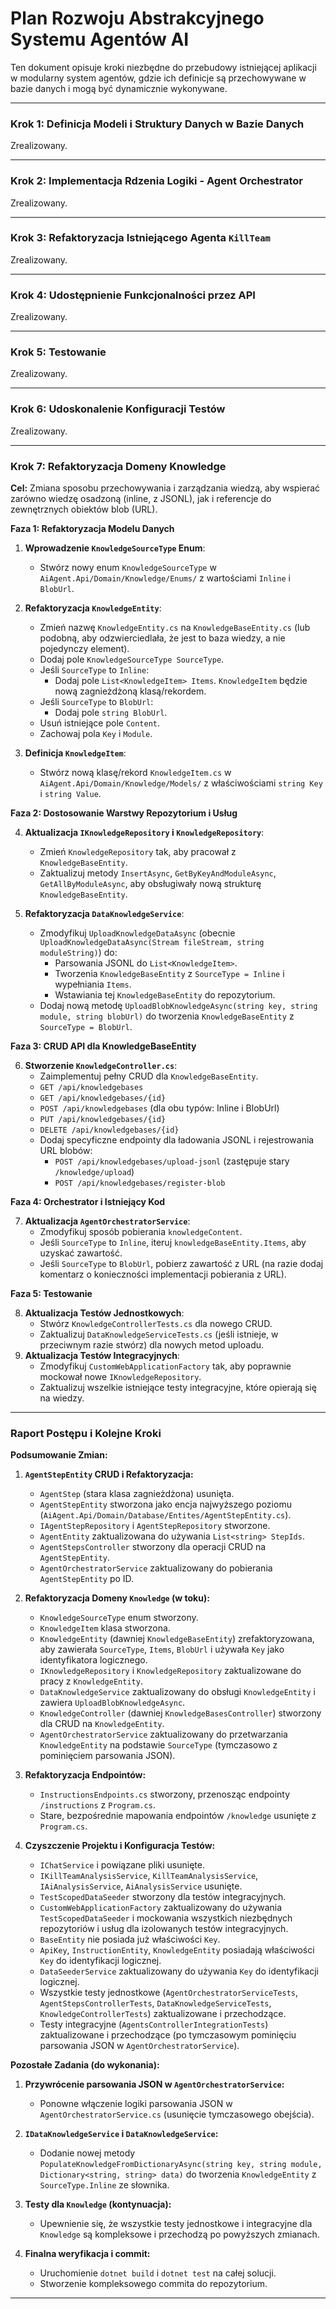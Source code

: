 # Plan Rozwoju Abstrakcyjnego Systemu Agentów AI

Ten dokument opisuje kroki niezbędne do przebudowy istniejącej aplikacji w modularny system agentów, gdzie ich definicje są przechowywane w bazie danych i mogą być dynamicznie wykonywane.

---

### Krok 1: Definicja Modeli i Struktury Danych w Bazie Danych

Zrealizowany.

---

### Krok 2: Implementacja Rdzenia Logiki - Agent Orchestrator

Zrealizowany.

---

### Krok 3: Refaktoryzacja Istniejącego Agenta `KillTeam`

Zrealizowany.

---

### Krok 4: Udostępnienie Funkcjonalności przez API

Zrealizowany.

---

### Krok 5: Testowanie

Zrealizowany.

---

### Krok 6: Udoskonalenie Konfiguracji Testów

Zrealizowany.

---

### Krok 7: Refaktoryzacja Domeny Knowledge

**Cel:** Zmiana sposobu przechowywania i zarządzania wiedzą, aby wspierać zarówno wiedzę osadzoną (inline, z JSONL), jak i referencje do zewnętrznych obiektów blob (URL).

**Faza 1: Refaktoryzacja Modelu Danych**

1.  **Wprowadzenie `KnowledgeSourceType` Enum**:
    *   Stwórz nowy enum `KnowledgeSourceType` w `AiAgent.Api/Domain/Knowledge/Enums/` z wartościami `Inline` i `BlobUrl`.

2.  **Refaktoryzacja `KnowledgeEntity`**:
    *   Zmień nazwę `KnowledgeEntity.cs` na `KnowledgeBaseEntity.cs` (lub podobną, aby odzwierciedlała, że jest to baza wiedzy, a nie pojedynczy element).
    *   Dodaj pole `KnowledgeSourceType SourceType`.
    *   Jeśli `SourceType` to `Inline`:
        *   Dodaj pole `List<KnowledgeItem> Items`. `KnowledgeItem` będzie nową zagnieżdżoną klasą/rekordem.
    *   Jeśli `SourceType` to `BlobUrl`:
        *   Dodaj pole `string BlobUrl`.
    *   Usuń istniejące pole `Content`.
    *   Zachowaj pola `Key` i `Module`.

3.  **Definicja `KnowledgeItem`**:
    *   Stwórz nową klasę/rekord `KnowledgeItem.cs` w `AiAgent.Api/Domain/Knowledge/Models/` z właściwościami `string Key` i `string Value`.

**Faza 2: Dostosowanie Warstwy Repozytorium i Usług**

4.  **Aktualizacja `IKnowledgeRepository` i `KnowledgeRepository`**:
    *   Zmień `KnowledgeRepository` tak, aby pracował z `KnowledgeBaseEntity`.
    *   Zaktualizuj metody `InsertAsync`, `GetByKeyAndModuleAsync`, `GetAllByModuleAsync`, aby obsługiwały nową strukturę `KnowledgeBaseEntity`.

5.  **Refaktoryzacja `DataKnowledgeService`**:
    *   Zmodyfikuj `UploadKnowledgeDataAsync` (obecnie `UploadKnowledgeDataAsync(Stream fileStream, string moduleString)`) do:
        *   Parsowania JSONL do `List<KnowledgeItem>`.
        *   Tworzenia `KnowledgeBaseEntity` z `SourceType = Inline` i wypełniania `Items`.
        *   Wstawiania tej `KnowledgeBaseEntity` do repozytorium.
    *   Dodaj nową metodę `UploadBlobKnowledgeAsync(string key, string module, string blobUrl)` do tworzenia `KnowledgeBaseEntity` z `SourceType = BlobUrl`.

**Faza 3: CRUD API dla KnowledgeBaseEntity**

6.  **Stworzenie `KnowledgeController.cs`**:
    *   Zaimplementuj pełny CRUD dla `KnowledgeBaseEntity`.
    *   `GET /api/knowledgebases`
    *   `GET /api/knowledgebases/{id}`
    *   `POST /api/knowledgebases` (dla obu typów: Inline i BlobUrl)
    *   `PUT /api/knowledgebases/{id}`
    *   `DELETE /api/knowledgebases/{id}`
    *   Dodaj specyficzne endpointy dla ładowania JSONL i rejestrowania URL blobów:
        *   `POST /api/knowledgebases/upload-jsonl` (zastępuje stary `/knowledge/upload`)
        *   `POST /api/knowledgebases/register-blob`

**Faza 4: Orchestrator i Istniejący Kod**

7.  **Aktualizacja `AgentOrchestratorService`**:
    *   Zmodyfikuj sposób pobierania `knowledgeContent`.
    *   Jeśli `SourceType` to `Inline`, iteruj `knowledgeBaseEntity.Items`, aby uzyskać zawartość.
    *   Jeśli `SourceType` to `BlobUrl`, pobierz zawartość z URL (na razie dodaj komentarz o konieczności implementacji pobierania z URL).

**Faza 5: Testowanie**

8.  **Aktualizacja Testów Jednostkowych**:
    *   Stwórz `KnowledgeControllerTests.cs` dla nowego CRUD.
    *   Zaktualizuj `DataKnowledgeServiceTests.cs` (jeśli istnieje, w przeciwnym razie stwórz) dla nowych metod uploadu.
9.  **Aktualizacja Testów Integracyjnych**:
    *   Zmodyfikuj `CustomWebApplicationFactory` tak, aby poprawnie mockował nowe `IKnowledgeRepository`.
    *   Zaktualizuj wszelkie istniejące testy integracyjne, które opierają się na wiedzy.

---

### Raport Postępu i Kolejne Kroki

**Podsumowanie Zmian:**

1.  **`AgentStepEntity` CRUD i Refaktoryzacja:**
    *   `AgentStep` (stara klasa zagnieżdżona) usunięta.
    *   `AgentStepEntity` stworzona jako encja najwyższego poziomu (`AiAgent.Api/Domain/Database/Entites/AgentStepEntity.cs`).
    *   `IAgentStepRepository` i `AgentStepRepository` stworzone.
    *   `AgentEntity` zaktualizowana do używania `List<string> StepIds`.
    *   `AgentStepsController` stworzony dla operacji CRUD na `AgentStepEntity`.
    *   `AgentOrchestratorService` zaktualizowany do pobierania `AgentStepEntity` po ID.

2.  **Refaktoryzacja Domeny `Knowledge` (w toku):**
    *   `KnowledgeSourceType` enum stworzony.
    *   `KnowledgeItem` klasa stworzona.
    *   `KnowledgeEntity` (dawniej `KnowledgeBaseEntity`) zrefaktoryzowana, aby zawierała `SourceType`, `Items`, `BlobUrl` i używała `Key` jako identyfikatora logicznego.
    *   `IKnowledgeRepository` i `KnowledgeRepository` zaktualizowane do pracy z `KnowledgeEntity`.
    *   `DataKnowledgeService` zaktualizowany do obsługi `KnowledgeEntity` i zawiera `UploadBlobKnowledgeAsync`.
    *   `KnowledgeController` (dawniej `KnowledgeBasesController`) stworzony dla CRUD na `KnowledgeEntity`.
    *   `AgentOrchestratorService` zaktualizowany do przetwarzania `KnowledgeEntity` na podstawie `SourceType` (tymczasowo z pominięciem parsowania JSON).

3.  **Refaktoryzacja Endpointów:**
    *   `InstructionsEndpoints.cs` stworzony, przenosząc endpointy `/instructions` z `Program.cs`.
    *   Stare, bezpośrednie mapowania endpointów `/knowledge` usunięte z `Program.cs`.

4.  **Czyszczenie Projektu i Konfiguracja Testów:**
    *   `IChatService` i powiązane pliki usunięte.
    *   `IKillTeamAnalysisService`, `KillTeamAnalysisService`, `IAiAnalysisService`, `AiAnalysisService` usunięte.
    *   `TestScopedDataSeeder` stworzony dla testów integracyjnych.
    *   `CustomWebApplicationFactory` zaktualizowany do używania `TestScopedDataSeeder` i mockowania wszystkich niezbędnych repozytoriów i usług dla izolowanych testów integracyjnych.
    *   `BaseEntity` nie posiada już właściwości `Key`.
    *   `ApiKey`, `InstructionEntity`, `KnowledgeEntity` posiadają właściwości `Key` do identyfikacji logicznej.
    *   `DataSeederService` zaktualizowany do używania `Key` do identyfikacji logicznej.
    *   Wszystkie testy jednostkowe (`AgentOrchestratorServiceTests`, `AgentStepsControllerTests`, `DataKnowledgeServiceTests`, `KnowledgeControllerTests`) zaktualizowane i przechodzące.
    *   Testy integracyjne (`AgentsControllerIntegrationTests`) zaktualizowane i przechodzące (po tymczasowym pominięciu parsowania JSON w `AgentOrchestratorService`).

**Pozostałe Zadania (do wykonania):**

1.  **Przywrócenie parsowania JSON w `AgentOrchestratorService`:**
    *   Ponowne włączenie logiki parsowania JSON w `AgentOrchestratorService.cs` (usunięcie tymczasowego obejścia).

2.  **`IDataKnowledgeService` i `DataKnowledgeService`:**
    *   Dodanie nowej metody `PopulateKnowledgeFromDictionaryAsync(string key, string module, Dictionary<string, string> data)` do tworzenia `KnowledgeEntity` z `SourceType.Inline` ze słownika.

3.  **Testy dla `Knowledge` (kontynuacja):**
    *   Upewnienie się, że wszystkie testy jednostkowe i integracyjne dla `Knowledge` są kompleksowe i przechodzą po powyższych zmianach.

4.  **Finalna weryfikacja i commit:**
    *   Uruchomienie `dotnet build` i `dotnet test` na całej solucji.
    *   Stworzenie kompleksowego commita do repozytorium.

---